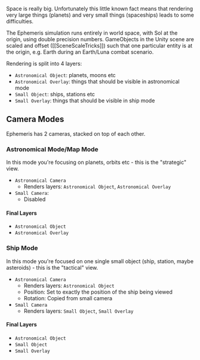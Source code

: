 Space is really big. Unfortunately this little known fact means that rendering very large things (planets) and very small things (spaceships) leads to some difficulties.

The Ephemeris simulation runs entirely in world space, with Sol at the origin, using double precision numbers. GameObjects in the Unity scene are scaled and offset ([[SceneScaleTricks]]) such that one particular entity is at the origin, e.g. Earth during an Earth/Luna combat scenario.

Rendering is split into 4 layers:
- `Astronomical Object`: planets, moons etc
- `Astronomical Overlay`: things that should be visible in astronomical mode
- `Small Object`: ships, stations etc
- `Small Overlay`: things that should be visible in ship mode
## Camera Modes
Ephemeris has 2 cameras, stacked on top of each other.
### Astronomical Mode/Map Mode
In this mode you're focusing on planets, orbits etc - this is the "strategic" view.
 - `Astronomical Camera`
	 - Renders layers: `Astronomical Object`, `Astronomical Overlay`
 - `Small Camera`:
	 - Disabled
#### Final Layers
- `Astronomical Object`
- `Astronomical Overlay`
### Ship Mode
In this mode you're focused on one single small object (ship, station, maybe asteroids) - this is the "tactical" view.
- `Astronomical Camera`
	- Renders layers: `Astronomical Object`
	- Position: Set to exactly the position of the ship being viewed
	- Rotation: Copied from small camera
- `Small Camera`
	- Renders layers: `Small Object`, `Small Overlay`

#### Final Layers
- `Astronomical Object`
- `Small Object`
- `Small Overlay`
